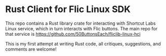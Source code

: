 # Rust Client for Flic Linux SDK

This repo contains a Rust library crate for interacting with Shortcut Labs
Linux service, which in turn interacts with Flic buttons. The main repo for
that service is https://github.com/50ButtonsEach/fliclib-linux-hci

This is my first attempt at writing Rust code, all critiques, suggestions, and
comments are welcome!
